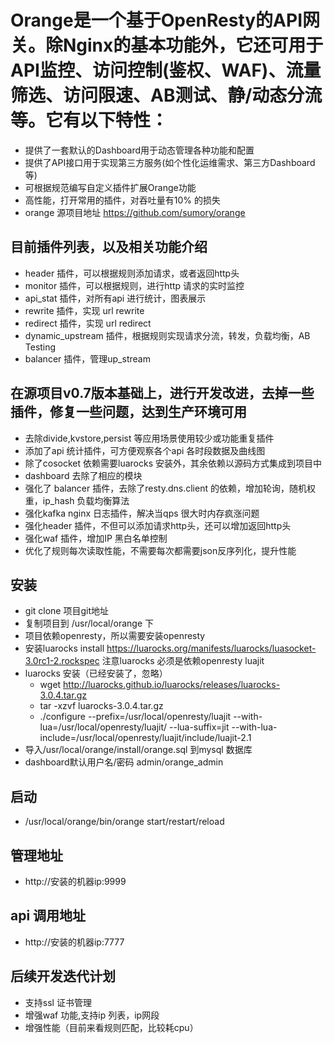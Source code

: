 # Orange是一个基于OpenResty的API网关。除Nginx的基本功能外，它还可用于API监控、访问控制(鉴权、WAF)、流量筛选、访问限速、AB测试、静/动态分流等。它有以下特性：
* 提供了一套默认的Dashboard用于动态管理各种功能和配置
* 提供了API接口用于实现第三方服务(如个性化运维需求、第三方Dashboard等)
* 可根据规范编写自定义插件扩展Orange功能
* 高性能，打开常用的插件，对吞吐量有10% 的损失
* orange 源项目地址 https://github.com/sumory/orange
## 目前插件列表，以及相关功能介绍
* header 插件，可以根据规则添加请求，或者返回http头
* monitor 插件，可以根据规则，进行http 请求的实时监控
* api_stat 插件，对所有api 进行统计，图表展示
* rewrite 插件，实现 url rewrite
* redirect 插件，实现 url redirect
* dynamic_upstream 插件，根据规则实现请求分流，转发，负载均衡，AB Testing
* balancer 插件，管理up_stream 
## 在源项目v0.7版本基础上，进行开发改进，去掉一些插件，修复一些问题，达到生产环境可用
* 去除divide,kvstore,persist 等应用场景使用较少或功能重复插件
* 添加了api 统计插件，可方便观察各个api 各时段数据及曲线图
* 除了cosocket 依赖需要luarocks 安装外，其余依赖以源码方式集成到项目中
* dashboard 去除了相应的模块
* 强化了 balancer 插件，去除了resty.dns.client 的依赖，增加轮询，随机权重，ip_hash 负载均衡算法
* 强化kafka nginx 日志插件，解决当qps 很大时内存疯涨问题
* 强化header 插件，不但可以添加请求http头，还可以增加返回http头
* 强化waf 插件，增加IP 黑白名单控制
* 优化了规则每次读取性能，不需要每次都需要json反序列化，提升性能
## 安装
* git clone 项目git地址
* 复制项目到 /usr/local/orange 下
* 项目依赖openresty，所以需要安装openresty
* 安装luarocks install https://luarocks.org/manifests/luarocks/luasocket-3.0rc1-2.rockspec 注意luarocks 必须是依赖openresty luajit
* luarocks 安装（已经安装了，忽略）
   * wget http://luarocks.github.io/luarocks/releases/luarocks-3.0.4.tar.gz
   * tar -xzvf luarocks-3.0.4.tar.gz
   * ./configure --prefix=/usr/local/openresty/luajit     --with-lua=/usr/local/openresty/luajit/     --lua-suffix=jit     --with-lua-include=/usr/local/openresty/luajit/include/luajit-2.1
* 导入/usr/local/orange/install/orange.sql 到mysql 数据库
* dashboard默认用户名/密码 admin/orange_admin
## 启动
* /usr/local/orange/bin/orange start/restart/reload
## 管理地址
* http://安装的机器ip:9999
## api 调用地址
* http://安装的机器ip:7777
## 后续开发迭代计划
* 支持ssl 证书管理
* 增强waf 功能,支持ip 列表，ip网段
* 增强性能（目前来看规则匹配，比较耗cpu）

